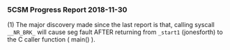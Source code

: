 ### 5CSM Progress Report 2018-11-30

(1) The major discovery made since the last report is that, calling syscall ```__NR_BRK_``` will cause seg fault AFTER returning from ```_start1``` (jonesforth) to the C caller function ( main() ).
